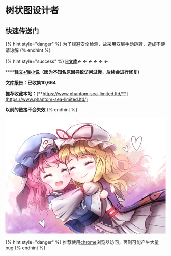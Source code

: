 # 树状图设计者

## 快速传送门

{% hint style="danger" %}
为了规避安全检测，故采用双层手动跳转，造成不便请谅解
{% endhint %}

{% hint style="success" %}
[**H文库**](http://pan.phantom-sea-limited.ltd:222/)**← ← ← ← ← ←**

\*\*\*\*[**轻文+轻小说**](http://nov.phantom-sea-limited.ltd:222/)**（因为不知名原因导致访问过慢，后续会进行修复）**

**文库报告：已收集10,664**

**推荐收藏本站：**[**https://www.phantom-sea-limited.ltd/**](https://www.phantom-sea-limited.ltd/)

**以前的链接不会失效**
{% endhint %}

![](.gitbook/assets/agg-zo-w-t1-yhq66o-cty.jpg)

{% hint style="danger" %}
推荐使用[chrome](https://www.google.cn/intl/zh-CN/chrome/)浏览器访问，否则可能产生大量bug
{% endhint %}

